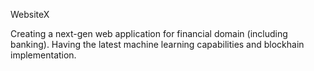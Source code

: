 WebsiteX

Creating a next-gen web application for financial domain (including banking). Having the latest machine learning capabilities 
and blockhain implementation.


